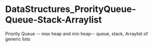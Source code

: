 # DataStructures_ProrityQueue-Queue-Stack-Arraylist
Priority Queue -- max heap and min heap-- queue, stack, Arraylist of generic lists
